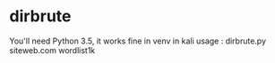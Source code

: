 # dirbrute
You'll need Python 3.5, it works fine in venv in kali
usage : dirbrute.py siteweb.com wordlist1k
